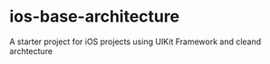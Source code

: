 # ios-base-architecture
 A starter project for iOS projects using UIKit Framework and cleand archtecture
